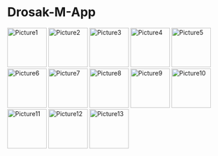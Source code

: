 # Drosak-M-App
<img width="90" alt="Picture1" src="https://github.com/user-attachments/assets/9f02c47f-d893-4792-a68a-57c20013e4af" /> 
<img width="90" alt="Picture2" src="https://github.com/user-attachments/assets/65010786-a30f-4f55-a114-ca699aeb539f" /> 
<img width="90" alt="Picture3" src="https://github.com/user-attachments/assets/b566dd55-ee83-4c10-82f7-6d3e31222f39" /> 
<img width="90" alt="Picture4" src="https://github.com/user-attachments/assets/5a6d7ade-3117-470b-b6dc-30acc356cf81" /> 
<img width="90" alt="Picture5" src="https://github.com/user-attachments/assets/9944601c-b7d1-499e-ae40-adf5744ee745" /> 
<img width="90" alt="Picture6" src="https://github.com/user-attachments/assets/09ecf11c-40b9-4921-921f-e7d760889b12" /> 
<img width="90" alt="Picture7" src="https://github.com/user-attachments/assets/fb9ee06c-1ef2-4dcf-8b26-26fcab7a5ec2" /> 
<img width="90" alt="Picture8" src="https://github.com/user-attachments/assets/349e51cb-23ac-4125-967c-43df9b623be7" /> 
<img width="90" alt="Picture9" src="https://github.com/user-attachments/assets/7fc95075-497a-41f6-896c-1523dbc62bf9" /> 
<img width="90" alt="Picture10" src="https://github.com/user-attachments/assets/a5f4f18c-1149-4129-9dea-6c444616a95c" /> 
<img width="90" alt="Picture11" src="https://github.com/user-attachments/assets/5e315d6b-6b36-4ee9-a02f-030e045b7f55" /> 
<img width="90" alt="Picture12" src="https://github.com/user-attachments/assets/f876040d-4322-4513-8d14-0e58e2a46e03" /> 
<img width="90" alt="Picture13" src="https://github.com/user-attachments/assets/f921d00b-1db4-4add-a130-41b7c95ce949" /> 

